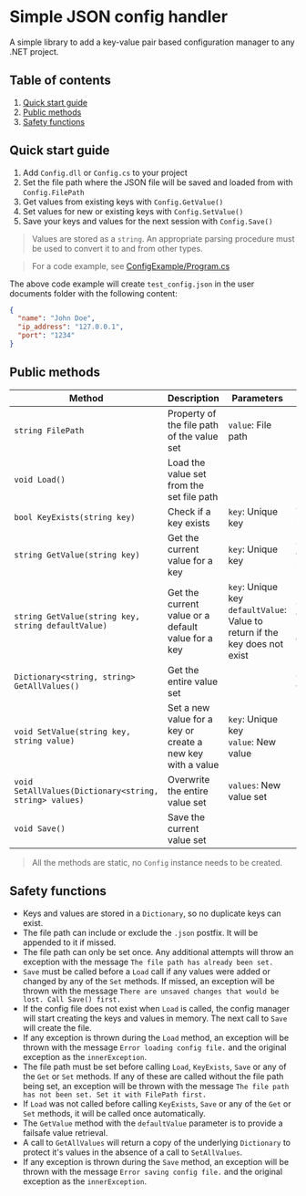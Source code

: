 # Simple JSON config handler<!-- omit from toc -->

A simple library to add a key-value pair based configuration manager to any .NET project.

## Table of contents<!-- omit from toc -->

1. [Quick start guide](#quick-start-guide)
2. [Public methods](#public-methods)
3. [Safety functions](#safety-functions)

## Quick start guide

1. Add `Config.dll` or `Config.cs` to your project
2. Set the file path where the JSON file will be saved and loaded from with `Config.FilePath`
3. Get values from existing keys with `Config.GetValue()`
4. Set values for new or existing keys with `Config.SetValue()`
5. Save your keys and values for the next session with `Config.Save()`

> Values are stored as a `string`. An appropriate parsing procedure must be used to convert it to and from other types.

> For a code example, see [ConfigExample/Program.cs](ConfigExample/Program.cs)

The above code example will create `test_config.json` in the user documents folder with the following content:

```json
{
  "name": "John Doe",
  "ip_address": "127.0.0.1",
  "port": "1234"
}
```

## Public methods

| Method | Description | Parameters | Returns |
| --- | --- | --- | --- |
| `string FilePath` | Property of the file path of the value set | `value`: File path | File path |
| `void Load()` | Load the value set from the set file path |||
| `bool KeyExists(string key)` | Check if a key exists | `key`: Unique key | True, if the key exists |
| `string GetValue(string key)` | Get the current value for a key | `key`: Unique key | Current value for the key or null |
| `string GetValue(string key, string defaultValue)` | Get the current value or a default value for a key | `key`: Unique key<br>`defaultValue`: Value to return if the key does not exist | Current value for the key or defaultValue |
| `Dictionary<string, string> GetAllValues()` | Get the entire value set || Current value set |
| `void SetValue(string key, string value)` | Set a new value for a key or create a new key with a value | `key`: Unique key<br>`value`: New value ||
| `void SetAllValues(Dictionary<string, string> values)` | Overwrite the entire value set | `values`: New value set ||
| `void Save()` | Save the current value set |||

> All the methods are static, no `Config` instance needs to be created.

## Safety functions

- Keys and values are stored in a `Dictionary`, so no duplicate keys can exist.
- The file path can include or exclude the `.json` postfix. It will be appended to it if missed.
- The file path can only be set once. Any additional attempts will throw an exception with the message `The file path has already been set.`
- `Save` must be called before a `Load` call if any values were added or changed by any of the `Set` methods. If missed, an exception will be thrown with the message `There are unsaved changes that would be lost. Call Save() first.`
- If the config file does not exist when `Load` is called, the config manager will start creating the keys and values in memory. The next call to `Save` will create the file.
- If any exception is thrown during the `Load` method, an exception will be thrown with the message `Error loading config file.` and the original exception as the `innerException`.
- The file path must be set before calling `Load`, `KeyExists`, `Save` or any of the `Get` or `Set` methods. If any of these are called without the file path being set, an exception will be thrown with the message `The file path has not been set. Set it with FilePath first.`
- If `Load` was not called before calling `KeyExists`, `Save` or any of the `Get` or `Set` methods, it will be called once automatically.
- The `GetValue` method with the `defaultValue` parameter is to provide a failsafe value retrieval.
- A call to `GetAllValues` will return a copy of the underlying `Dictionary` to protect it's values in the absence of a call to `SetAllValues`.
- If any exception is thrown during the `Save` method, an exception will be thrown with the message `Error saving config file.` and the original exception as the `innerException`.
